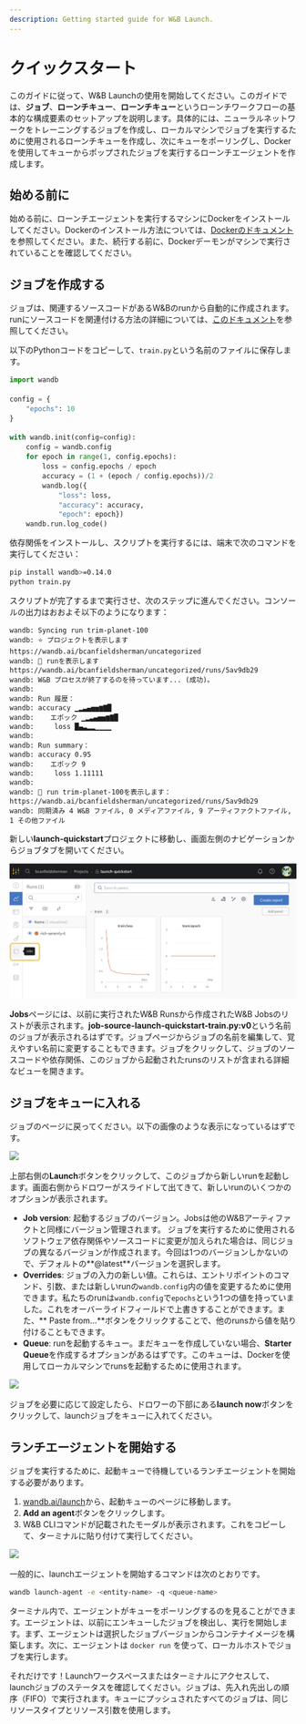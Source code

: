 ```yaml
---
description: Getting started guide for W&B Launch.
---
```


# クイックスタート

このガイドに従って、W&B Launchの使用を開始してください。このガイドでは、**ジョブ**、**ローンチキュー**、**ローンチキュー**というローンチワークフローの基本的な構成要素のセットアップを説明します。具体的には、ニューラルネットワークをトレーニングするジョブを作成し、ローカルマシンでジョブを実行するために使用されるローンチキューを作成し、次にキューをポーリングし、Dockerを使用してキューからポップされたジョブを実行するローンチエージェントを作成します。

## 始める前に
始める前に、ローンチエージェントを実行するマシンにDockerをインストールしてください。Dockerのインストール方法については、[Dockerのドキュメント](https://docs.docker.com/get-docker/)を参照してください。また、続行する前に、Dockerデーモンがマシンで実行されていることを確認してください。

## ジョブを作成する

ジョブは、関連するソースコードがあるW&Bのrunから自動的に作成されます。runにソースコードを関連付ける方法の詳細については、[このドキュメント](create-job.md)を参照してください。

以下のPythonコードをコピーして、`train.py`という名前のファイルに保存します。

```python
import wandb

config = {
    "epochs": 10
}

with wandb.init(config=config):
    config = wandb.config
    for epoch in range(1, config.epochs):
        loss = config.epochs / epoch
        accuracy = (1 + (epoch / config.epochs))/2
        wandb.log({
            "loss": loss, 
            "accuracy": accuracy, 
            "epoch": epoch})
    wandb.run.log_code()
```
依存関係をインストールし、スクリプトを実行するには、端末で次のコマンドを実行してください：

```bash
pip install wandb>=0.14.0
python train.py
```

スクリプトが完了するまで実行させ、次のステップに進んでください。コンソールの出力はおおよそ以下のようになります：

```
wandb: Syncing run trim-planet-100
wandb: ⭐️ プロジェクトを表示します https://wandb.ai/bcanfieldsherman/uncategorized
wandb: 🚀 runを表示します https://wandb.ai/bcanfieldsherman/uncategorized/runs/5av9db29
wandb: W&B プロセスが終了するのを待っています... (成功)。
wandb: 
wandb: Run 履歴：
wandb: accuracy ▁▂▃▄▅▅▆▇█
wandb:    エポック ▁▂▃▄▅▅▆▇█
wandb:     loss █▄▃▂▂▁▁▁▁
wandb: 
wandb: Run summary：
wandb: accuracy 0.95
wandb:    エポック 9
wandb:     loss 1.11111
wandb: 
wandb: 🚀 run trim-planet-100を表示します： https://wandb.ai/bcanfieldsherman/uncategorized/runs/5av9db29
wandb: 同期済み 4 W&B ファイル, 0 メディアファイル, 9 アーティファクトファイル, 1 その他ファイル
```
新しい**launch-quickstart**プロジェクトに移動し、画面左側のナビゲーションからジョブタブを開いてください。

![](/images/launch/jobs-tab.png)

**Jobs**ページには、以前に実行されたW&B Runsから作成されたW&B Jobsのリストが表示されます。**job-source-launch-quickstart-train.py:v0**という名前のジョブが表示されるはずです。ジョブページからジョブの名前を編集して、覚えやすい名前に変更することもできます。ジョブをクリックして、ジョブのソースコードや依存関係、このジョブから起動されたrunsのリストが含まれる詳細なビューを開きます。

## ジョブをキューに入れる

ジョブのページに戻ってください。以下の画像のような表示になっているはずです。

![](/images/launch/simple-job.png)

上部右側の**Launch**ボタンをクリックして、このジョブから新しいrunを起動します。画面右側からドロワーがスライドして出てきて、新しいrunのいくつかのオプションが表示されます。

* **Job version**: 起動するジョブのバージョン。Jobsは他のW&Bアーティファクトと同様にバージョン管理されます。 ジョブを実行するために使用されるソフトウェア依存関係やソースコードに変更が加えられた場合は、同じジョブの異なるバージョンが作成されます。今回は1つのバージョンしかないので、デフォルトの**@latest**バージョンを選択します。
* **Overrides**: ジョブの入力の新しい値。これらは、エントリポイントのコマンド、引数、または新しいrunの`wandb.config`内の値を変更するために使用できます。私たちのrunは`wandb.config`で`epochs`という1つの値を持っていました。これをオーバーライドフィールドで上書きすることができます。また、** Paste from...**ボタンをクリックすることで、他のrunsから値を貼り付けることもできます。
* **Queue**: runを起動するキュー。まだキューを作成していない場合、**Starter Queue**を作成するオプションがあるはずです。このキューは、Dockerを使用してローカルマシンでrunsを起動するために使用されます。

![](/images/launch/starter-launch.gif)

ジョブを必要に応じて設定したら、ドロワーの下部にある**launch now**ボタンをクリックして、launchジョブをキューに入れてください。

## ランチエージェントを開始する

ジョブを実行するために、起動キューで待機しているランチエージェントを開始する必要があります。

1. [wandb.ai/launch](https://wandb.ai/launch)から、起動キューのページに移動します。
2. **Add an agent**ボタンをクリックします。
3. W&B CLIコマンドが記載されたモーダルが表示されます。これをコピーして、ターミナルに貼り付けて実行してください。

![](/images/launch/activate_starter_queue_agent.png)

一般的に、launchエージェントを開始するコマンドは次のとおりです。

```bash
wandb launch-agent -e <entity-name> -q <queue-name>
```

ターミナル内で、エージェントがキューをポーリングするのを見ることができます。エージェントは、以前にエンキューしたジョブを検出し、実行を開始します。まず、エージェントは選択したジョブバージョンからコンテナイメージを構築します。次に、エージェントは `docker run` を使って、ローカルホストでジョブを実行します。

それだけです！Launchワークスペースまたはターミナルにアクセスして、launchジョブのステータスを確認してください。ジョブは、先入れ先出しの順序（FIFO）で実行されます。キューにプッシュされたすべてのジョブは、同じリソースタイプとリソース引数を使用します。